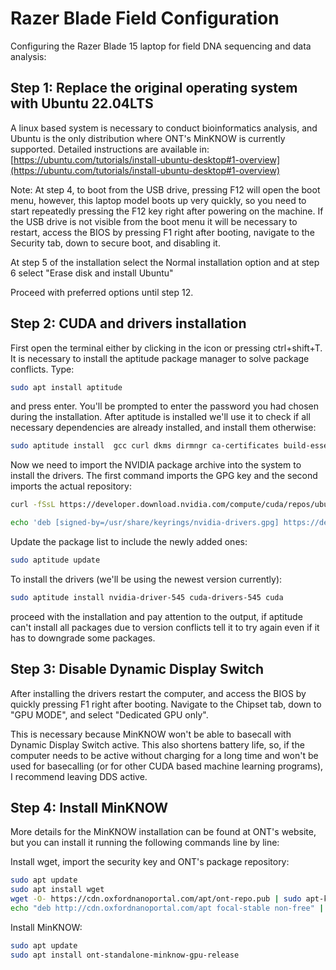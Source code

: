 # Razer Blade Field Configuration
Configuring the Razer Blade 15 laptop for field DNA sequencing and data analysis:

## Step 1: Replace the original operating system with Ubuntu 22.04LTS
A linux based system is necessary to conduct bioinformatics analysis, and Ubuntu is the only distribution where ONT's MinKNOW is currently supported.
Detailed instructions are available in: [https://ubuntu.com/tutorials/install-ubuntu-desktop#1-overview](https://ubuntu.com/tutorials/install-ubuntu-desktop#1-overview)

Note: At step 4, to boot from the USB drive, pressing F12 will open the boot menu, however, this laptop model boots up very quickly, so you need to start repeatedly pressing the F12 key right after powering on the machine.
If the USB drive is not visible from the boot menu it will be necessary to restart, access the BIOS by pressing F1 right after booting, navigate to the Security tab, down to secure boot, and disabling it.

At step 5 of the installation select the Normal installation option and at step 6 select "Erase disk and install Ubuntu"

Proceed with preferred options until step 12.

## Step 2: CUDA and drivers installation
First open the terminal either by clicking in the icon or pressing ctrl+shift+T. It is necessary to install the aptitude package manager to solve package conflicts. Type:
```bash
sudo apt install aptitude
```
and press enter. You'll be prompted to enter the password you had chosen during the installation.
After aptitude is installed we'll use it to check if all necessary dependencies are already installed, and install them otherwise:
```bash
sudo aptitude install  gcc curl dkms dirmngr ca-certificates build-essential software-properties-common apt-transport-https  
```
Now we need to import the NVIDIA package archive into the system to install the drivers. The first command imports the GPG key and the second imports the actual repository:
```bash
curl -fSsL https://developer.download.nvidia.com/compute/cuda/repos/ubuntu2204/x86_64/3bf863cc.pub | sudo gpg --dearmor | sudo tee /usr/share/keyrings/nvidia-drivers.gpg > /dev/null 2>&1
```
```bash
echo 'deb [signed-by=/usr/share/keyrings/nvidia-drivers.gpg] https://developer.download.nvidia.com/compute/cuda/repos/ubuntu2204/x86_64/ /' | sudo tee /etc/apt/sources.list.d/nvidia-drivers.list
```
Update the package list to include the newly added ones:
```bash
sudo aptitude update
```
To install the drivers (we'll be using the newest version currently):
```bash
sudo aptitude install nvidia-driver-545 cuda-drivers-545 cuda
```
proceed with the installation and pay attention to the output, if aptitude can't install all packages due to version conflicts tell it to try again even if it has to downgrade some packages.

## Step 3: Disable Dynamic Display Switch

After installing the drivers restart the computer, and access the BIOS by quickly pressing F1 right after booting. Navigate to the Chipset tab, down to "GPU MODE", and select "Dedicated GPU only".

This is necessary because MinKNOW won't be able to basecall with Dynamic Display Switch active. This also shortens battery life, so, if the computer needs to be active without charging for a long time and won't be used for basecalling (or for other CUDA based machine learning programs), I recommend leaving DDS active.  

## Step 4: Install MinKNOW

More details for the MinKNOW installation can be found at ONT's website, but you can install it running the following commands line by line:

Install wget, import the security key and ONT's package repository:
```bash
sudo apt update
sudo apt install wget
wget -O- https://cdn.oxfordnanoportal.com/apt/ont-repo.pub | sudo apt-key add -
echo "deb http://cdn.oxfordnanoportal.com/apt focal-stable non-free" | sudo tee /etc/apt/sources.list.d/nanoporetech.sources.list
```
Install MinKNOW:
```bash
sudo apt update
sudo apt install ont-standalone-minknow-gpu-release
```

